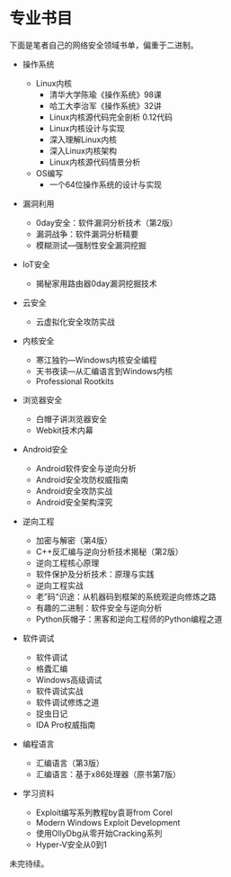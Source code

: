 # 专业书目

下面是笔者自己的网络安全领域书单，偏重于二进制。

- 操作系统
  
  - Linux内核
    - 清华大学陈瑜《操作系统》98课
    - 哈工大李治军《操作系统》32讲
    - Linux内核源代码完全剖析 0.12代码
    - Linux内核设计与实现
    - 深入理解Linux内核
    - 深入Linux内核架构
    - Linux内核源代码情景分析
  - OS编写
    - 一个64位操作系统的设计与实现

- 漏洞利用
  
  - 0day安全：软件漏洞分析技术（第2版）
  - 漏洞战争：软件漏洞分析精要
  - 模糊测试—强制性安全漏洞挖掘

- IoT安全
  
  - 揭秘家用路由器0day漏洞挖掘技术

- 云安全
  
  - 云虚拟化安全攻防实战

- 内核安全
  
  - 寒江独钓—Windows内核安全编程
  - 天书夜读—从汇编语言到Windows内核
  - Professional Rootkits

- 浏览器安全
  
  - 白帽子讲浏览器安全
  - Webkit技术内幕

- Android安全
  
  - Android软件安全与逆向分析
  - Android安全攻防权威指南
  - Android安全攻防实战
  - Android安全架构深究

- 逆向工程
  
  - 加密与解密（第4版）
  - C++反汇编与逆向分析技术揭秘（第2版）
  - 逆向工程核心原理
  - 软件保护及分析技术：原理与实践
  - 逆向工程实战
  - 老”码“识途：从机器码到框架的系统观逆向修炼之路
  - 有趣的二进制：软件安全与逆向分析
  - Python灰帽子：黑客和逆向工程师的Python编程之道

- 软件调试
  
  - 软件调试
  - 格蠹汇编
  - Windows高级调试
  - 软件调试实战
  - 软件调试修炼之道
  - 捉虫日记
  - IDA Pro权威指南

- 编程语言
  
  - 汇编语言（第3版）
  - 汇编语言：基于x86处理器（原书第7版）

- 学习资料
  
  - Exploit编写系列教程by袁哥from Corel
  - Modern Windows Exploit Development
  - 使用OllyDbg从零开始Cracking系列
  - Hyper-V安全从0到1

未完待续。
